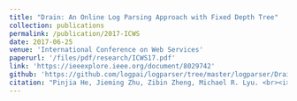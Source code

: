 ```yaml
---
title: "Drain: An Online Log Parsing Approach with Fixed Depth Tree"
collection: publications
permalink: /publication/2017-ICWS
date: 2017-06-25
venue: 'International Conference on Web Services'
paperurl: '/files/pdf/research/ICWS17.pdf'
link: 'https://ieeexplore.ieee.org/document/8029742'
github: 'https://github.com/logpai/logparser/tree/master/logparser/Drain'
citation: "Pinjia He, Jieming Zhu, Zibin Zheng, Michael R. Lyu. <br><i>ICWS'17: International Conference on Web Services</i><br>Adopted by [IBM](https://developer.ibm.com/blogs/how-mining-log-templates-can-help-ai-ops-in-cloud-scale-data-centers/)"
---
```

